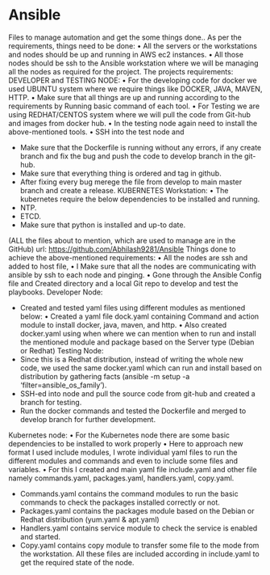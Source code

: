 # Ansible
Files to manage automation and get the some things done..
As per the requirements, things need to be done:
•	All the servers or the workstations and nodes should be up and running in AWS ec2 instances.
•	All those nodes should be ssh to the Ansible workstation where we will be managing all the nodes as required for the project.
The projects requirements:
DEVELOPER and TESTING NODE:
•	For the developing code for docker we used UBUNTU system where we require things like DOCKER, JAVA, MAVEN, HTTP.
•	Make sure that all things are up and running according to the requirements by Running basic command of each tool.
•	For Testing we are using REDHAT/CENTOS system where we will pull the code from Git-hub and images from docker hub.
•	In the testing node again need to install the above-mentioned tools.
•	SSH into the test node and
-	Make sure that the Dockerfile is running without any errors, if any create branch and fix the bug and push the code to develop branch in the git-hub.
-	Make sure that everything thing is ordered and tag in github.
-	After fixing every bug merege the file from develop to main master branch and create a release. 
KUBERNETES Workstation:
•	The kubernetes require the below dependencies to be installed and running.
-	NTP.
-	ETCD.
-	Make sure that python is installed and up-to date.

(ALL the files about to mention, which are used to manage are in the GitHub)
url: https://github.com/Abhilash9281/Ansible
Things done to achieve the above-mentioned requirements:
•	All the nodes are ssh and added to host file, 
•	I Make sure that all the nodes are communicating with ansible by ssh to each node and pinging.
•	Gone through the Ansible Config file and Created directory and a local Git repo to develop and test the playbooks.
Developer Node:
-	Created and tested yaml files using different modules as mentioned below:
•	Created a yaml file dock.yaml containing Command and action module to install docker, java, maven, and http.
•	Also created docker.yaml  using when where we can mention when to run and install the mentioned module and package based on the Server type (Debian or Redhat)
Testing Node:
-	Since this is a Redhat distribution, instead of writing the whole new code, we used the same docker.yaml which can run and install based on distribution by gathering facts (ansible <host> -m setup -a ‘filter=ansible_os_family’).
-	SSH-ed into node and pull the source code from git-hub and created a branch for testing.
-	Run the docker commands and tested the Dockerfile and merged to develop branch for further development.

 Kubernetes node:
•	For the Kubernetes node there are some basic dependencies to be installed to work properly
•	Here to approach new format I used include modules, I wrote individual yaml files to run the different modules and commands and even to include some files and variables.
•	For this I created and main yaml file include.yaml  and other file namely  commands.yaml, packages.yaml, handlers.yaml, copy.yaml.
-	Commands.yaml contains the command modules to run the basic commands to check the packages installed correctly or not.
-	Packages.yaml contains the packages module based on the Debian or Redhat distribution (yum.yaml & apt.yaml)
-	Handlers.yaml contains service module to check the service is enabled and started.
-	Copy.yaml contains copy module to transfer some file to the mode from the workstation.
All these files are included according in include.yaml to get the required state of the node.
